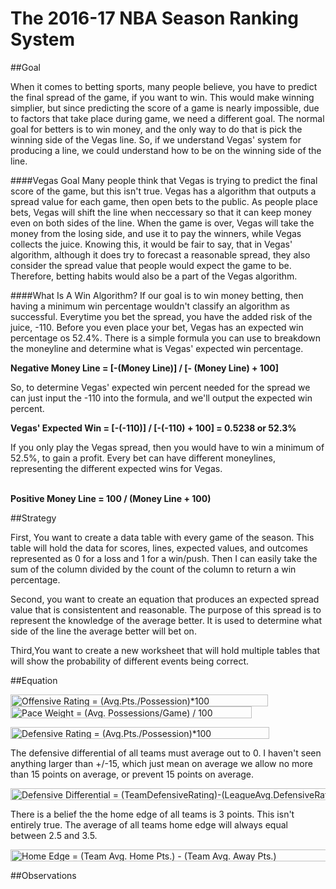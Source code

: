 # The 2016-17 NBA Season Ranking System</br>
##Goal

When it comes to betting sports, many people believe, you have to predict the final spread of the game, if you want to win. This would make winning simplier, but since predicting the score of a game is nearly impossible, due to factors that take place during game, we need a different goal. The normal goal for betters is to win money, and the only way to do that is pick the winning side of the Vegas line. So, if we understand Vegas' system for producing a line, we could understand how to be on the winning side of the line.

####Vegas Goal
Many people think that Vegas is trying to predict the final score of the game, but this isn't true. Vegas has a algorithm that outputs a spread value for each game, then open bets to the public. As people place bets, Vegas will shift the line when neccessary so that it can keep money even on both sides of the line. When the game is over, Vegas will take the money from the losing side, and use it to pay the winners, while Vegas collects the juice. Knowing this, it would be fair to say, that in Vegas' algorithm, although it does try to forecast a reasonable spread, they also consider the spread value that people would expect the game to be. Therefore, betting habits would also be a part of the Vegas algorithm.

####What Is A Win Algorithm?
If our goal is to win money betting, then having a minimum win percentage wouldn't classify an algorithm as successful. Everytime you bet the spread, you have the added risk of the juice, -110. Before you even place your bet, Vegas has an expected win percentage os 52.4%. There is a simple formula you can use to breakdown the moneyline and determine what is Vegas' expected win percentage.

<strong>Negative Money Line = [-(Money Line)] / [- (Money Line) + 100]</strong></br>

So, to determine Vegas' expected win percent needed for the spread we can just input the -110 into the formula, and we'll output the expected win percent.</br>

<strong>Vegas' Expected Win = [-(-110)] / [-(-110) + 100] = 0.5238 or 52.3%</strong></br>

If you only play the Vegas spread, then you would have to win a minimum of 52.5%, to gain a profit. Every bet can have different moneylines, representing the different expected wins for Vegas.</br></br>

<strong>Positive Money Line = 100 / (Money Line + 100)</strong></br>

##Strategy

First, You want to create a data table with every game of the season. This table will hold the data for scores, lines, expected values, and outcomes represented as 0 for a loss and 1 for a win/push. Then I can easily take the sum of the column divided by the count of the column to return a win percentage.</br>

Second, you want to create an equation that produces an expected spread value that is consistentent and reasonable. The purpose of this spread is to represent the knowledge of the average better. It is used to determine what side of the line the average better will bet on.</br>

Third,You want to create a new worksheet that will hold multiple tables that will show the probability of different events being correct.

##Equation

<!-- Offensive Rating -->

<img src="http://www.sciweavers.org/tex2img.php?eq=Offensive%20Rating%20%3D%20%28Avg.Pts.%2FPossession%29%2A100&bc=White&fc=Black&im=jpg&fs=12&ff=arev&edit=0" align="center" border="0" alt="Offensive Rating = (Avg.Pts./Possession)*100" width="412" height="19" />

<!-- Pace -->

<img src="http://www.sciweavers.org/tex2img.php?eq=Pace%20Weight%20%3D%20%28Avg.%20Possessions%2FGame%29%20%2F%20100&bc=White&fc=Black&im=jpg&fs=12&ff=arev&edit=0" align="center" border="0" alt="Pace Weight = (Avg. Possessions/Game) / 100" width="386" height="19" />

<!-- Defensive Rating -->

<img src="http://www.sciweavers.org/tex2img.php?eq=Defensive%20Rating%20%3D%20%28Avg.Pts.%2FPossession%29%2A100&bc=White&fc=Black&im=jpg&fs=12&ff=arev&edit=0" align="center" border="0" alt="Defensive Rating = (Avg.Pts./Possession)*100" width="414" height="19" /></br>

The defensive differential of all teams must average out to 0. I haven't seen anything larger than +/-15, which just mean on average we allow no more than 15 points on average, or prevent 15 points on average.</br>

<img src="http://www.sciweavers.org/tex2img.php?eq=Defensive%20Differential%20%3D%20%28TeamDefensiveRating%29-%28LeagueAvg.DefensiveRating%29&bc=White&fc=Black&im=jpg&fs=12&ff=arev&edit=0" align="center" border="0" alt="Defensive Differential = (TeamDefensiveRating)-(LeagueAvg.DefensiveRating)" width="712" height="19" />

<!-- Home Edge -->

There is a belief the the home edge of all teams is 3 points. This isn't entirely true. The average of all teams home edge will always equal between 2.5 and 3.5.</br>

<img src="http://www.sciweavers.org/tex2img.php?eq=Home%20Edge%20%3D%20%28Team%20Avg.%20Home%20Pts.%29%20-%20%28Team%20Avg.%20Away%20Pts.%29&bc=White&fc=Black&im=jpg&fs=12&ff=arev&edit=0" align="center" border="0" alt="Home Edge = (Team Avg. Home Pts.) - (Team Avg. Away Pts.)" width="508" height="19" />

<!-- Strength of Schedule -->

<!-- Team Rating -->

##Observations
